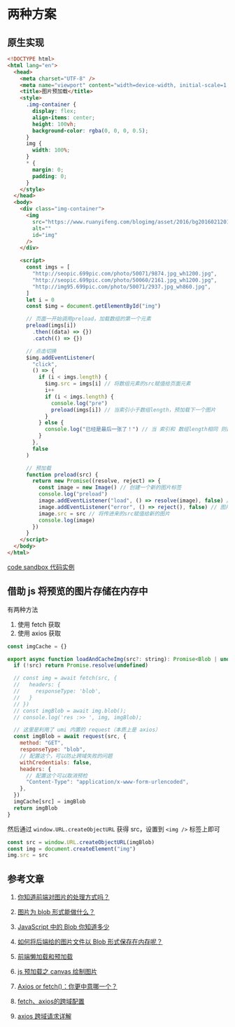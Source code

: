 # 两种方案

## 原生实现

```html
<!DOCTYPE html>
<html lang="en">
  <head>
    <meta charset="UTF-8" />
    <meta name="viewport" content="width=device-width, initial-scale=1.0" />
    <title>图片预加载</title>
    <style>
      .img-container {
        display: flex;
        align-items: center;
        height: 100vh;
        background-color: rgba(0, 0, 0, 0.5);
      }
      img {
        width: 100%;
      }
      * {
        margin: 0;
        padding: 0;
      }
    </style>
  </head>
  <body>
    <div class="img-container">
      <img
        src="https://www.ruanyifeng.com/blogimg/asset/2016/bg2016021201.png"
        alt=""
        id="img"
      />
    </div>

    <script>
      const imgs = [
        "http://seopic.699pic.com/photo/50071/9874.jpg_wh1200.jpg",
        "http://seopic.699pic.com/photo/50060/2161.jpg_wh1200.jpg",
        "http://img95.699pic.com/photo/50071/2937.jpg_wh860.jpg",
      ]
      let i = 0
      const $img = document.getElementById("img")

      // 页面一开始调用preload，加载数组的第一个元素
      preload(imgs[i])
        .then((data) => {})
        .catch(() => {})

      // 点击切换
      $img.addEventListener(
        "click",
        () => {
          if (i < imgs.length) {
            $img.src = imgs[i] // 将数组元素的src赋值给页面元素
            i++
            if (i < imgs.length) {
              console.log("pre")
              preload(imgs[i]) // 当索引小于数组length，预加载下一个图片
            }
          } else {
            console.log("已经是最后一张了！") // 当 索引和 数组length相同 则数组内没元素了
          }
        },
        false
      )

      // 预加载
      function preload(src) {
        return new Promise((resolve, reject) => {
          const image = new Image() // 创建一个新的图片标签
          console.log("preload")
          image.addEventListener("load", () => resolve(image), false) // 图片加载完成调用成功状态
          image.addEventListener("error", () => reject(), false) // 图片加载失败调用失败状态
          image.src = src // 将传进来的src赋值给新的图片
          console.log(image)
        })
      }
    </script>
  </body>
</html>
```

[code sandbox 代码实例](https://codesandbox.io/s/angry-zeh-1xvqm0?file=/index.html)

## 借助 js 将预览的图片存储在内存中

有两种方法

1. 使用 fetch 获取
2. 使用 axios 获取

```js
const imgCache = {}

export async function loadAndCacheImg(src?: string): Promise<Blob | undefined> {
  if (!src) return Promise.resolve(undefined)

  // const img = await fetch(src, {
  //   headers: {
  //     responseType: 'blob',
  //   }
  // })
  // const imgBlob = await img.blob();
  // console.log('res :>> ', img, imgBlob);

  // 这里是利用了 umi 内置的 request（本质上是 axios）
  const imgBlob = await request(src, {
    method: "GET",
    responseType: "blob",
    // 配置这个，可以防止跨域失败的问题
    withCredentials: false,
    headers: {
      // 配置这个可以取消预检
      "Content-Type": "application/x-www-form-urlencoded",
    },
  })
  imgCache[src] = imgBlob
  return imgBlob
}
```

然后通过 `window.URL.createObjectURL` 获得 src，设置到 `<img />` 标签上即可

```js
const src = window.URL.createObjectURL(imgBlob)
const img = document.createElement("img")
img.src = src
```

## 参考文章

1. [你知道前端对图片的处理方式吗？](https://juejin.cn/post/6844903782959022093)

2. [图片为 blob 形式能做什么？](https://juejin.cn/post/6844903882368237575)

3. [JavaScript 中的 Blob 你知道多少](https://zhuanlan.zhihu.com/p/500199997)

4. [如何将后端给的图片文件以 Blob 形式保存在内存呢？](https://segmentfault.com/q/1010000041083539)

5. [前端懒加载和预加载](https://juejin.cn/post/7156891337004941343)

6. [js 预加载之 canvas 绘制图片](https://juejin.cn/post/7068998716559982623)

7. [Axios or fetch()：你更中意哪一个？](https://juejin.cn/post/6844904078284177422)

8. [fetch、axios的跨域配置](https://juejin.cn/post/7099065689255706660)

9. [axios 跨域请求详解](https://juejin.cn/post/6844903850684465159)